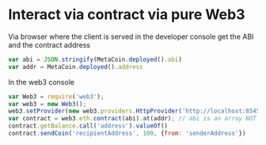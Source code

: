 # Interact via contract via pure Web3

Via browser where the client is served in the developer console get the ABI and the contract address

```javascript
var abi = JSON.stringify(MetaCoin.deployed().abi)
var addr = MetaCoin.deployed().address
```

In the web3 console

```javascript
var Web3 = require('web3');
var web3 = new Web3();
web3.setProvider(new web3.providers.HttpProvider('http://localhost:8545'));
var contract = web3.eth.contract(abi).at(addr); // abi is an array NOT a string
contract.getBalance.call('address').valueOf()
contract.sendCoin('recipientAddress', 100, {from: 'senderAddress'})
```
